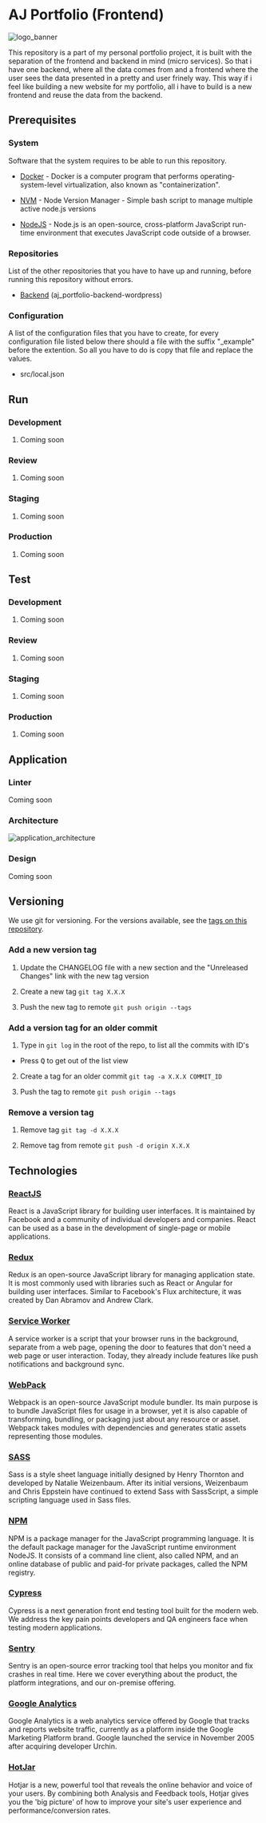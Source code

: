 # AJ Portfolio (Frontend)

![logo_banner](https://imgur.com/f2beX1w.png)

This repository is a part of my personal portfolio project, it is built with the separation of the frontend and backend in mind (micro services). So that i have one backend, where all the data comes from and a frontend where the user sees the data presented in a pretty and user frinely way. This way if i feel like building a new website for my portfolio, all i have to build is a new frontend and reuse the data from the backend.

## Prerequisites

### System

Software that the system requires to be able to run this repository.

- [Docker](https://www.docker.com/products/docker-desktop) - Docker is a computer program that performs operating-system-level virtualization, also known as "containerization".

- [NVM](https://github.com/creationix/nvm) - Node Version Manager - Simple bash script to manage multiple active node.js versions

- [NodeJS](https://nodejs.org/) - Node.js is an open-source, cross-platform JavaScript run-time environment that executes JavaScript code outside of a browser.

### Repositories

List of the other repositories that you have to have up and running, before running this repository without errors.

- [Backend](https://github.com/AjUthaya/aj_portfolio-backend-wordpress) (aj_portfolio-backend-wordpress)

### Configuration

A list of the configuration files that you have to create, for every configuration file listed below there should a file with the suffix "\_example" before the extention. So all you have to do is copy that file and replace the values.

- src/local.json

## Run

### Development

1. Coming soon

### Review

1. Coming soon

### Staging

1. Coming soon

### Production

1. Coming soon

## Test

### Development

1. Coming soon

### Review

1. Coming soon

### Staging

1. Coming soon

### Production

1. Coming soon

## Application

### Linter

Coming soon

### Architecture

![application_architecture](https://imgur.com/bxhhkqt.png)

### Design

Coming soon

## Versioning

We use git for versioning. For the versions available, see the [tags on this repository](https://github.com/AjUthaya/aj_portfolio-frontend-react/tags).

### Add a new version tag

1. Update the CHANGELOG file with a new section and the "Unreleased Changes" link with the new tag version

2. Create a new tag `git tag X.X.X`

3. Push the new tag to remote `git push origin --tags`

### Add a version tag for an older commit

1. Type in `git log` in the root of the repo, to list all the commits with ID's

- Press <kbd>Q</kbd> to get out of the list view

2. Create a tag for an older commit `git tag -a X.X.X COMMIT_ID`

3. Push the tag to remote `git push origin --tags`

### Remove a version tag

1. Remove tag `git tag -d X.X.X`

2. Remove tag from remote `git push -d origin X.X.X`

## Technologies

### [ReactJS](https://reactjs.org/)

React is a JavaScript library for building user interfaces. It is maintained by Facebook and a community of individual developers and companies. React can be used as a base in the development of single-page or mobile applications.

### [Redux](https://redux.js.org/)

Redux is an open-source JavaScript library for managing application state. It is most commonly used with libraries such as React or Angular for building user interfaces. Similar to Facebook's Flux architecture, it was created by Dan Abramov and Andrew Clark.

### [Service Worker](https://serviceworke.rs/)

A service worker is a script that your browser runs in the background, separate from a web page, opening the door to features that don't need a web page or user interaction. Today, they already include features like push notifications and background sync.

### [WebPack](https://webpack.js.org/)

Webpack is an open-source JavaScript module bundler. Its main purpose is to bundle JavaScript files for usage in a browser, yet it is also capable of transforming, bundling, or packaging just about any resource or asset. Webpack takes modules with dependencies and generates static assets representing those modules.

### [SASS](https://sass-lang.com/)

Sass is a style sheet language initially designed by Henry Thornton and developed by Natalie Weizenbaum. After its initial versions, Weizenbaum and Chris Eppstein have continued to extend Sass with SassScript, a simple scripting language used in Sass files.

### [NPM](https://www.npmjs.com/)

NPM is a package manager for the JavaScript programming language. It is the default package manager for the JavaScript runtime environment NodeJS. It consists of a command line client, also called NPM, and an online database of public and paid-for private packages, called the NPM registry.

### [Cypress](https://www.cypress.io/)

Cypress is a next generation front end testing tool built for the modern web. We address the key pain points developers and QA engineers face when testing modern applications.

### [Sentry](https://sentry.io/)

Sentry is an open-source error tracking tool that helps you monitor and fix crashes in real time. Here we cover everything about the product, the platform integrations, and our on-premise offering.

### [Google Analytics](https://analytics.google.com/analytics/web/)

Google Analytics is a web analytics service offered by Google that tracks and reports website traffic, currently as a platform inside the Google Marketing Platform brand. Google launched the service in November 2005 after acquiring developer Urchin.

### [HotJar](https://www.hotjar.com/)

Hotjar is a new, powerful tool that reveals the online behavior and voice of your users. By combining both Analysis and Feedback tools, Hotjar gives you the 'big picture' of how to improve your site's user experience and performance/conversion rates.
